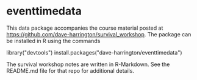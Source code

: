 # eventtimedata

This data package accompanies the course material posted at https://github.com/dave-harrington/survival_workshop.  The package can be installed in R using the commands

library("devtools")
install.packages("dave-harrington/eventtimedata")

The survival workshop notes are written in R-Markdown. See the README.md file for that repo for additional details.
